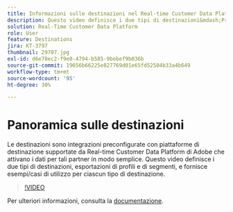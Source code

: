 ```yaml
---
title: Informazioni sulle destinazioni nel Real-time Customer Data Platform di Adobe (RTCDP)
description: Questo video definisce i due tipi di destinazioni&mdash;Profile Exports and Segment Exports&mdash;e fornisce esempi/casi d'uso per ciascun tipo di destinazione.
solution: Real-Time Customer Data Platform
role: User
feature: Destinations
jira: KT-3797
thumbnail: 29707.jpg
exl-id: d6e78ec2-f9e0-4794-b585-9bebef9b036b
source-git-commit: 19656b66225e827769d01e65fd52504b33a4b649
workflow-type: tm+mt
source-wordcount: '95'
ht-degree: 30%

---
```


# Panoramica sulle destinazioni

Le destinazioni sono integrazioni preconfigurate con piattaforme di destinazione supportate da Real-time Customer Data Platform di Adobe che attivano i dati per tali partner in modo semplice. Questo video definisce i due tipi di destinazioni, esportazioni di profili e di segmenti, e fornisce esempi/casi di utilizzo per ciascun tipo di destinazione.

>[!VIDEO](https://video.tv.adobe.com/v/29707?quality=12&learn=on)

Per ulteriori informazioni, consulta la [documentazione](https://experienceleague.adobe.com/docs/experience-platform/rtcdp/destinations/destinations-overview.html).

